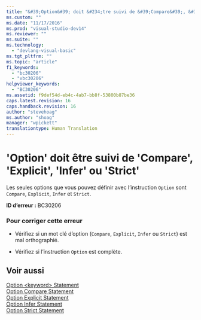 ```yaml
---
title: "&#39;Option&#39; doit &#234;tre suivi de &#39;Compare&#39;, &#39;Explicit&#39;, &#39;Infer&#39; ou &#39;Strict&#39; | Microsoft Docs"
ms.custom: ""
ms.date: "11/17/2016"
ms.prod: "visual-studio-dev14"
ms.reviewer: ""
ms.suite: ""
ms.technology: 
  - "devlang-visual-basic"
ms.tgt_pltfrm: ""
ms.topic: "article"
f1_keywords: 
  - "bc30206"
  - "vbc30206"
helpviewer_keywords: 
  - "BC30206"
ms.assetid: f9def54d-eb4c-4ab7-bb8f-53800b87be36
caps.latest.revision: 16
caps.handback.revision: 16
author: "stevehoag"
ms.author: "shoag"
manager: "wpickett"
translationtype: Human Translation
---
```

# &#39;Option&#39; doit &#234;tre suivi de &#39;Compare&#39;, &#39;Explicit&#39;, &#39;Infer&#39; ou &#39;Strict&#39;
Les seules options que vous pouvez définir avec l’instruction `Option` sont `Compare`, `Explicit`, `Infer` et `Strict`.  
  
 **ID d’erreur :** BC30206  
  
### Pour corriger cette erreur  
  
-   Vérifiez si un mot clé d’option \(`Compare`, `Explicit`, `Infer` ou `Strict`\) est mal orthographié.  
  
-   Vérifiez si l’instruction `Option` est complète.  
  
## Voir aussi  
 [Option \<keyword\> Statement](../../visual-basic/language-reference/statements/option-keyword-statement.md)   
 [Option Compare Statement](../../visual-basic/language-reference/statements/option-compare-statement.md)   
 [Option Explicit Statement](../../visual-basic/language-reference/statements/option-explicit-statement.md)   
 [Option Infer Statement](../../visual-basic/language-reference/statements/option-infer-statement.md)   
 [Option Strict Statement](../../visual-basic/language-reference/statements/option-strict-statement.md)
